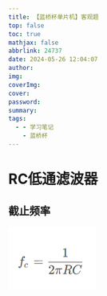 ```yaml
---
title: 【蓝桥杯单片机】客观题
top: false
toc: true
mathjax: false
abbrlink: 24737
date: 2024-05-26 12:04:07
author:
img:
coverImg:
cover:
password:
summary:
tags:
  - - 学习笔记
    - 蓝桥杯
---
```


# RC低通滤波器

## 截止频率

![image-20240526121741003](【蓝桥杯单片机】客观题/image-20240526121741003.png)
